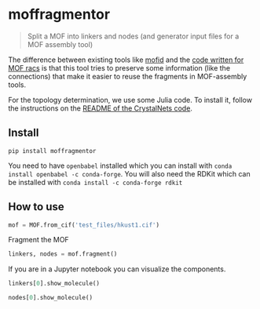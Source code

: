 # moffragmentor

> Split a MOF into linkers and nodes (and generator input files for a MOF assembly tool)

The difference between existing tools like [mofid](https://github.com/snurr-group/mofid) and the [code written for MOF racs](https://molsimplify.readthedocs.io/) is that this tool tries to preserve some information (like the connections) that make it easier to reuse the fragments in MOF-assembly tools.

For the topology determination, we use some Julia code. To install it, follow the instructions on the [README of the CrystalNets code](https://github.com/coudertlab/CrystalNets.jl).

## Install

`pip install moffragmentor`

You need to have `openbabel` installed which you can install with `conda install openbabel -c conda-forge`. You will also need the RDKit which can be installed with `conda install -c conda-forge rdkit`

## How to use

```python
mof = MOF.from_cif('test_files/hkust1.cif')
```

Fragment the MOF

```python
linkers, nodes = mof.fragment()
```

If you are in a Jupyter notebook you can visualize the components.

```python
linkers[0].show_molecule()
```

```python
nodes[0].show_molecule()
```
